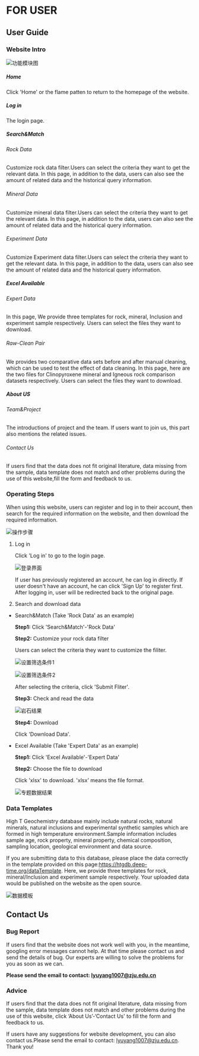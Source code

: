 # FOR USER
## User Guide

### Website Intro

![功能模块图](https://github.com/Christine1230/test1/blob/main/docs/source/image/%E5%8A%9F%E8%83%BD%E6%A8%A1%E5%9D%97%E5%9B%BE.png?raw=true
)

##### Home

Click 'Home' or the flame patten to return to the homepage of the website.

##### Log in

The login page.

##### Search&Match

###### Rock Data

Customize rock data filter.Users can select the criteria they want to get the relevant data. In this page, in addition to the data, users can also see the amount of related data and the historical query information.

###### Mineral Data

Customize mineral data filter.Users can select the criteria they want to get the relevant data. In this page, in addition to the data, users can also see the amount of related data and the historical query information.

###### Experiment  Data

Customize Experiment data filter.Users can select the criteria they want to get the relevant data. In this page, in addition to the data, users can also see the amount of related data and the historical query information.

##### Excel Available

###### Expert Data

In this page, We provide three templates for rock, mineral, Inclusion and experiment sample respectively. Users can select the files they want to download. 

###### Raw-Clean Pair

We provides two comparative data sets before and after manual cleaning, which can be used to test the effect of data cleaning. In this page, here are the two files for Clinopyroxene mineral and Igneous rock comparison datasets respectively. Users can select the files they want to download.

##### About US

###### Team&Project

The introductions of project and the team. If users want to join us, this part also mentions the related issues.

###### Contact Us

If users find that the data does not fit original literature, data missing from the sample, data template does not match and other problems during the use of this website,fill the form and feedback to us.

### Operating Steps

When using this website, users can register and log in to their account, then search for the required information on the website, and then download the required information.

![操作步骤](https://github.com/Christine1230/test1/blob/main/docs/source/image/%E6%93%8D%E4%BD%9C%E6%AD%A5%E9%AA%A4.png?raw=true
)

1. Log in

   Click 'Log in' to go to the login page. 

   ![登录界面](https://github.com/Christine1230/test1/blob/main/docs/source/image/%E7%99%BB%E5%BD%95%E7%95%8C%E9%9D%A2.png?raw=true
)


   If user has previously registered an account, he can log in directly. If user doesn't have an account, he can click 'Sign Up' to register first. After logging in, user will be redirected back to the original page.

2. Search and download data

- Search&Match (Take 'Rock Data' as an example)

  **Step1:** Click 'Search&Match'-'Rock Data'

  **Step2:** Customize your rock data filter

    Users can select the criteria they want to customize the filiter.

  ![设置筛选条件1](https://github.com/Christine1230/test1/blob/main/docs/source/image/%E8%AE%BE%E7%BD%AE%E7%AD%9B%E9%80%89%E6%9D%A1%E4%BB%B61.png?raw=true
)

  ![设置筛选条件2](https://github.com/Christine1230/test1/blob/main/docs/source/image/%E8%AE%BE%E7%BD%AE%E7%AD%9B%E9%80%89%E6%9D%A1%E4%BB%B62.png?raw=true
)

    After selecting the criteria, click 'Submit Fliter'.

    **Step3:** Check and read the data

  ![岩石结果](https://github.com/Christine1230/test1/blob/main/docs/source/image/%E5%B2%A9%E7%9F%B3%E7%BB%93%E6%9E%9C.png?raw=true
)

    **Step4:** Download

    Click 'Download Data'.

- Excel Available (Take 'Expert Data' as an example)

  **Step1:** Click 'Excel Available'-'Expert Data'

  **Step2:**  Choose the file to download

    Click 'xlsx' to download. 'xlsx' means the file format.

  ![专题数据结果](https://github.com/Christine1230/test1/blob/main/docs/source/image/%E4%B8%93%E9%A2%98%E6%95%B0%E6%8D%AE%E7%BB%93%E6%9E%9C.png?raw=true
)

### Data Templates

High T Geochemistry database mainly include natural rocks, natural minerals, natural inclusions and experimental synthetic samples which are formed in high temperature environment.Sample information includes sample age, rock property, mineral property, chemical composition, sampling location, geological environment and data source.

If you are submitting data to this database, please place the data correctly in the template provided on this page:<https://htgdb.deep-time.org/dataTemplate>. Here, we provide three templates for rock, mineral/Inclusion and experiment sample respectively. Your uploaded data would be published on the website as the open source.

![数据模板](https://github.com/Christine1230/test1/blob/main/docs/source/image/%E6%95%B0%E6%8D%AE%E6%A8%A1%E6%9D%BF.png?raw=true)

## Contact Us

### Bug Report

If users find that the website does not work well with you, in the meantime, googling error messages cannot help. At that time please contact us and send the details of bug. Our experts are willing to solve the problems for you as soon as we can. 

**Please send the email to contact: <lyuyang1007@zju.edu.cn>**

### Advice

If users find that the data does not fit original literature, data missing from the sample, data template does not match and other problems during the use of this website, click ‘About Us’-‘Contact Us' to fill the form and feedback to us.

If users have any suggestions for website development, you can also contact us.Please send the email to contact: <lyuyang1007@zju.edu.cn>. Thank you!
